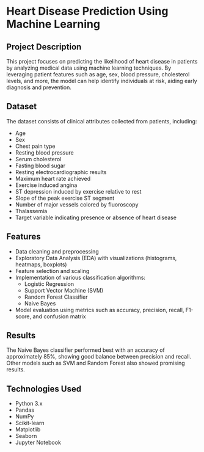 # Heart Disease Prediction Using Machine Learning

## Project Description
This project focuses on predicting the likelihood of heart disease in patients by analyzing medical data using machine learning techniques. By leveraging patient features such as age, sex, blood pressure, cholesterol levels, and more, the model can help identify individuals at risk, aiding early diagnosis and prevention.

## Dataset
The dataset consists of clinical attributes collected from patients, including:
- Age
- Sex
- Chest pain type
- Resting blood pressure
- Serum cholesterol
- Fasting blood sugar
- Resting electrocardiographic results
- Maximum heart rate achieved
- Exercise induced angina
- ST depression induced by exercise relative to rest
- Slope of the peak exercise ST segment
- Number of major vessels colored by fluoroscopy
- Thalassemia
- Target variable indicating presence or absence of heart disease

## Features
- Data cleaning and preprocessing
- Exploratory Data Analysis (EDA) with visualizations (histograms, heatmaps, boxplots)
- Feature selection and scaling
- Implementation of various classification algorithms:
  - Logistic Regression
  - Support Vector Machine (SVM)
  - Random Forest Classifier
  - Naive Bayes
- Model evaluation using metrics such as accuracy, precision, recall, F1-score, and confusion matrix

## Results
The Naive Bayes classifier performed best with an accuracy of approximately 85%, showing good balance between precision and recall. Other models such as SVM and Random Forest also showed promising results.

## Technologies Used
- Python 3.x
- Pandas
- NumPy
- Scikit-learn
- Matplotlib
- Seaborn
- Jupyter Notebook

